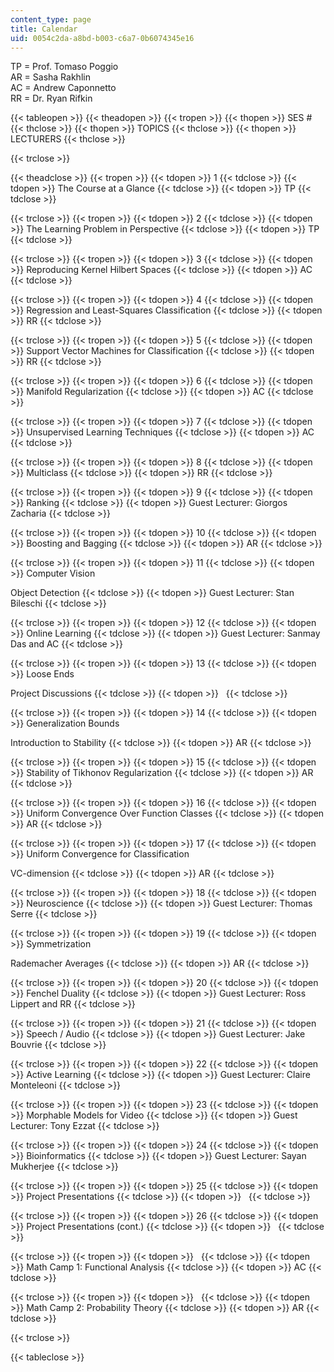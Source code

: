 ```yaml
---
content_type: page
title: Calendar
uid: 0054c2da-a8bd-b003-c6a7-0b6074345e16
---
```


TP = Prof. Tomaso Poggio  
AR = Sasha Rakhlin  
AC = Andrew Caponnetto  
RR = Dr. Ryan Rifkin

{{< tableopen >}}
{{< theadopen >}}
{{< tropen >}}
{{< thopen >}}
SES #
{{< thclose >}}
{{< thopen >}}
TOPICS
{{< thclose >}}
{{< thopen >}}
LECTURERS
{{< thclose >}}

{{< trclose >}}

{{< theadclose >}}
{{< tropen >}}
{{< tdopen >}}
1
{{< tdclose >}}
{{< tdopen >}}
The Course at a Glance
{{< tdclose >}}
{{< tdopen >}}
TP
{{< tdclose >}}

{{< trclose >}}
{{< tropen >}}
{{< tdopen >}}
2
{{< tdclose >}}
{{< tdopen >}}
The Learning Problem in Perspective
{{< tdclose >}}
{{< tdopen >}}
TP
{{< tdclose >}}

{{< trclose >}}
{{< tropen >}}
{{< tdopen >}}
3
{{< tdclose >}}
{{< tdopen >}}
Reproducing Kernel Hilbert Spaces
{{< tdclose >}}
{{< tdopen >}}
AC
{{< tdclose >}}

{{< trclose >}}
{{< tropen >}}
{{< tdopen >}}
4
{{< tdclose >}}
{{< tdopen >}}
Regression and Least-Squares Classification
{{< tdclose >}}
{{< tdopen >}}
RR
{{< tdclose >}}

{{< trclose >}}
{{< tropen >}}
{{< tdopen >}}
5
{{< tdclose >}}
{{< tdopen >}}
Support Vector Machines for Classification
{{< tdclose >}}
{{< tdopen >}}
RR
{{< tdclose >}}

{{< trclose >}}
{{< tropen >}}
{{< tdopen >}}
6
{{< tdclose >}}
{{< tdopen >}}
Manifold Regularization
{{< tdclose >}}
{{< tdopen >}}
AC
{{< tdclose >}}

{{< trclose >}}
{{< tropen >}}
{{< tdopen >}}
7
{{< tdclose >}}
{{< tdopen >}}
Unsupervised Learning Techniques
{{< tdclose >}}
{{< tdopen >}}
AC
{{< tdclose >}}

{{< trclose >}}
{{< tropen >}}
{{< tdopen >}}
8
{{< tdclose >}}
{{< tdopen >}}
Multiclass
{{< tdclose >}}
{{< tdopen >}}
RR
{{< tdclose >}}

{{< trclose >}}
{{< tropen >}}
{{< tdopen >}}
9
{{< tdclose >}}
{{< tdopen >}}
Ranking
{{< tdclose >}}
{{< tdopen >}}
Guest Lecturer: Giorgos Zacharia
{{< tdclose >}}

{{< trclose >}}
{{< tropen >}}
{{< tdopen >}}
10
{{< tdclose >}}
{{< tdopen >}}
Boosting and Bagging
{{< tdclose >}}
{{< tdopen >}}
AR
{{< tdclose >}}

{{< trclose >}}
{{< tropen >}}
{{< tdopen >}}
11
{{< tdclose >}}
{{< tdopen >}}
Computer Vision  
  
Object Detection
{{< tdclose >}}
{{< tdopen >}}
Guest Lecturer: Stan Bileschi
{{< tdclose >}}

{{< trclose >}}
{{< tropen >}}
{{< tdopen >}}
12
{{< tdclose >}}
{{< tdopen >}}
Online Learning
{{< tdclose >}}
{{< tdopen >}}
Guest Lecturer: Sanmay Das and AC
{{< tdclose >}}

{{< trclose >}}
{{< tropen >}}
{{< tdopen >}}
13
{{< tdclose >}}
{{< tdopen >}}
Loose Ends  
  
Project Discussions
{{< tdclose >}}
{{< tdopen >}}
 
{{< tdclose >}}

{{< trclose >}}
{{< tropen >}}
{{< tdopen >}}
14
{{< tdclose >}}
{{< tdopen >}}
Generalization Bounds  
  
Introduction to Stability
{{< tdclose >}}
{{< tdopen >}}
AR
{{< tdclose >}}

{{< trclose >}}
{{< tropen >}}
{{< tdopen >}}
15
{{< tdclose >}}
{{< tdopen >}}
Stability of Tikhonov Regularization
{{< tdclose >}}
{{< tdopen >}}
AR
{{< tdclose >}}

{{< trclose >}}
{{< tropen >}}
{{< tdopen >}}
16
{{< tdclose >}}
{{< tdopen >}}
Uniform Convergence Over Function Classes
{{< tdclose >}}
{{< tdopen >}}
AR
{{< tdclose >}}

{{< trclose >}}
{{< tropen >}}
{{< tdopen >}}
17
{{< tdclose >}}
{{< tdopen >}}
Uniform Convergence for Classification  
  
VC-dimension
{{< tdclose >}}
{{< tdopen >}}
AR
{{< tdclose >}}

{{< trclose >}}
{{< tropen >}}
{{< tdopen >}}
18
{{< tdclose >}}
{{< tdopen >}}
Neuroscience
{{< tdclose >}}
{{< tdopen >}}
Guest Lecturer: Thomas Serre
{{< tdclose >}}

{{< trclose >}}
{{< tropen >}}
{{< tdopen >}}
19
{{< tdclose >}}
{{< tdopen >}}
Symmetrization  
  
Rademacher Averages
{{< tdclose >}}
{{< tdopen >}}
AR
{{< tdclose >}}

{{< trclose >}}
{{< tropen >}}
{{< tdopen >}}
20
{{< tdclose >}}
{{< tdopen >}}
Fenchel Duality
{{< tdclose >}}
{{< tdopen >}}
Guest Lecturer: Ross Lippert and RR
{{< tdclose >}}

{{< trclose >}}
{{< tropen >}}
{{< tdopen >}}
21
{{< tdclose >}}
{{< tdopen >}}
Speech / Audio
{{< tdclose >}}
{{< tdopen >}}
Guest Lecturer: Jake Bouvrie
{{< tdclose >}}

{{< trclose >}}
{{< tropen >}}
{{< tdopen >}}
22
{{< tdclose >}}
{{< tdopen >}}
Active Learning
{{< tdclose >}}
{{< tdopen >}}
Guest Lecturer: Claire Monteleoni
{{< tdclose >}}

{{< trclose >}}
{{< tropen >}}
{{< tdopen >}}
23
{{< tdclose >}}
{{< tdopen >}}
Morphable Models for Video
{{< tdclose >}}
{{< tdopen >}}
Guest Lecturer: Tony Ezzat
{{< tdclose >}}

{{< trclose >}}
{{< tropen >}}
{{< tdopen >}}
24
{{< tdclose >}}
{{< tdopen >}}
Bioinformatics
{{< tdclose >}}
{{< tdopen >}}
Guest Lecturer: Sayan Mukherjee
{{< tdclose >}}

{{< trclose >}}
{{< tropen >}}
{{< tdopen >}}
25
{{< tdclose >}}
{{< tdopen >}}
Project Presentations
{{< tdclose >}}
{{< tdopen >}}
 
{{< tdclose >}}

{{< trclose >}}
{{< tropen >}}
{{< tdopen >}}
26
{{< tdclose >}}
{{< tdopen >}}
Project Presentations (cont.)
{{< tdclose >}}
{{< tdopen >}}
 
{{< tdclose >}}

{{< trclose >}}
{{< tropen >}}
{{< tdopen >}}
 
{{< tdclose >}}
{{< tdopen >}}
Math Camp 1: Functional Analysis
{{< tdclose >}}
{{< tdopen >}}
AC
{{< tdclose >}}

{{< trclose >}}
{{< tropen >}}
{{< tdopen >}}
 
{{< tdclose >}}
{{< tdopen >}}
Math Camp 2: Probability Theory
{{< tdclose >}}
{{< tdopen >}}
AR
{{< tdclose >}}

{{< trclose >}}

{{< tableclose >}}